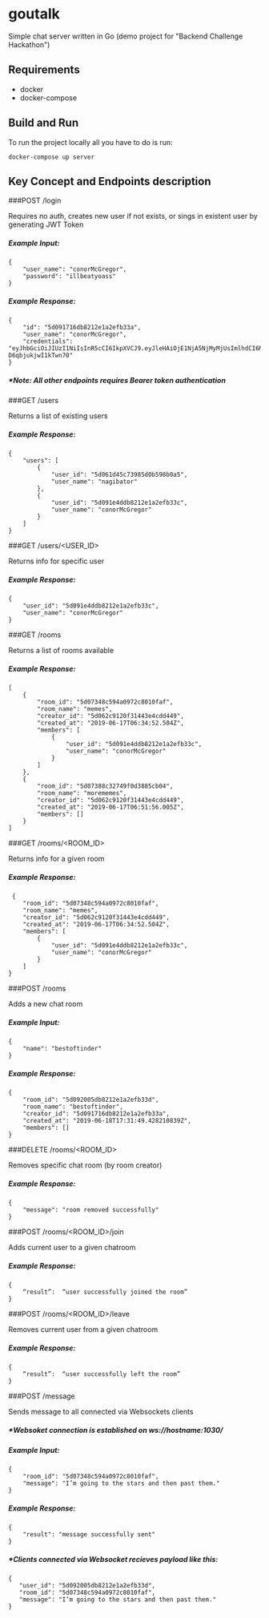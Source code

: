 # goutalk
Simple chat server written in Go (demo project for "Backend Challenge Hackathon") 

## Requirements
- docker
- docker-compose

## Build and Run

To run the project locally all you have to do is run:

```docker-compose up server```

## Key Concept and Endpoints description

###POST /login

Requires no auth, creates new user if not exists, or sings in existent user by generating JWT Token 

##### Example Input: 
```
{
	"user_name": "conorMcGregor",
	"password": "illbeatyoass"
} 
```

##### Example Response:
```
{
    "id": "5d091716db8212e1a2efb33a",
    "user_name": "conorMcGregor",
    "credentials": "eyJhbGciOiJIUzI1NiIsInR5cCI6IkpXVCJ9.eyJleHAiOjE1NjA5NjMyMjUsImlhdCI6MTU2MDg3NjgyNSwidXNlcl9pZCI6IjVkMDkxNzE2ZGI4MjEyZTFhMmVmYjMzYSIsInVzZXJuYW1lIjoibmV3dXNlciIsInBhc3N3b3JkIjoiXHVmZmZkXHVmZmZkJ1x1MDAxMlx1ZmZmZFx1ZmZmZEBcdWZmZmRcdTAwMTJRXHVmZmZkXHVmZmZkYdWt3qVv25oifQ.eruNfiyxFSm3H1s4uleY9Cuxw-D6qbjukjwI1kTwn70"
}
```

##### *Note: All other endpoints requires Bearer token authentication

###GET /users

Returns a list of existing users

##### Example Response:
```
{
    "users": [
        {
            "user_id": "5d061d45c73985d0b598b0a5",
            "user_name": "nagibator"
        },
        {
            "user_id": "5d091e4ddb8212e1a2efb33c",
            "user_name": "conorMcGregor"
        }
    ]
}
```

###GET /users/<USER_ID>

Returns info for specific user

##### Example Response:
```
{
    "user_id": "5d091e4ddb8212e1a2efb33c",
    "user_name": "conorMcGregor"
}
```

###GET /rooms

Returns a list of rooms available

##### Example Response:
```
[
    {
        "room_id": "5d07348c594a0972c8010faf",
        "room_name": "memes",
        "creator_id": "5d062c9120f31443e4cdd449",
        "created_at": "2019-06-17T06:34:52.504Z",
        "members": [
            {
                "user_id": "5d091e4ddb8212e1a2efb33c",
                "user_name": "conorMcGregor"
            }
        ]
    },
    {
        "room_id": "5d07388c32749f0d3885cb04",
        "room_name": "morememes",
        "creator_id": "5d062c9120f31443e4cdd449",
        "created_at": "2019-06-17T06:51:56.005Z",
        "members": []
    }
]
```

###GET /rooms/<ROOM_ID>

Returns info for a given room

##### Example Response:
```
 {
    "room_id": "5d07348c594a0972c8010faf",
    "room_name": "memes",
    "creator_id": "5d062c9120f31443e4cdd449",
    "created_at": "2019-06-17T06:34:52.504Z",
    "members": [
        {
            "user_id": "5d091e4ddb8212e1a2efb33c",
            "user_name": "conorMcGregor"
        }
    ]
}
```

###POST /rooms

Adds a new chat room

##### Example Input: 
```
{
	"name": "bestoftinder"
}
```

##### Example Response:
```
{
    "room_id": "5d092005db8212e1a2efb33d",
    "room_name": "bestoftinder",
    "creator_id": "5d091716db8212e1a2efb33a",
    "created_at": "2019-06-18T17:31:49.428210839Z",
    "members": []
}
```

###DELETE /rooms/<ROOM_ID>

Removes specific chat room (by room creator)

##### Example Response:
```
{
    "message": "room removed successfully"
}
```

###POST /rooms/<ROOM_ID>/join

Adds current user to a given chatroom

##### Example Response:
```
{
    “result”:  “user successfully joined the room”
}
```


###POST /rooms/<ROOM_ID>/leave

Removes current user from a given chatroom

##### Example Response:
```
{
    “result”:  “user successfully left the room”
}
```

###POST /message

Sends message to all connected via Websockets clients
##### *Websoket connection is established on ws://hostname:1030/

##### Example Input: 
```
{
	"room_id": "5d07348c594a0972c8010faf",
	"message": "I’m going to the stars and then past them."
}
```

##### Example Response:
```
{
    "result": "message successfully sent" 
}
```

##### *Clients connected via Websocket recieves payload like this:
```
{
   "user_id": "5d092005db8212e1a2efb33d", 
   "room_id": "5d07348c594a0972c8010faf",
   "message": "I’m going to the stars and then past them."
}
```